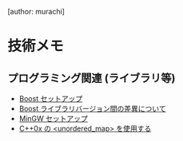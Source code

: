 [author: murachi]
# 技術メモ

## プログラミング関連 (ライブラリ等)

* [Boost セットアップ](wiki::技術メモ/Boostセットアップ)
* [Boost ライブラリバージョン間の差異について](wiki::技術メモ/Boostライブラリバージョン)
* [MinGW セットアップ](wiki::技術メモ/MinGWセットアップ)
* [C++0x の <unordered_map> を使用する](wiki::技術メモ/unordered_map)

